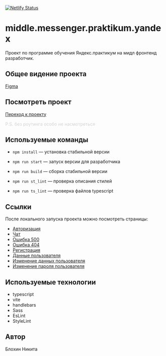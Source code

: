 [![Netlify Status](https://api.netlify.com/api/v1/badges/128d1d0c-c6e2-447a-9142-91cb2b87d111/deploy-status)](https://app.netlify.com/sites/chimerical-beignet-75621a/deploys)

# middle.messenger.praktikum.yandex

Проект по программе обучения Яндекс.практикум на мидл фронтенд разработчик.

## Общее видение проекта

[Figma](https://www.figma.com/design/nYh6OkmJRgXXwICia7oA8v/Стиль-чата-для-проекта-ЯП?node-id=0-1&p=f&t=sKClgouoI06Ynk8M-0)

## Посмотреть проект

[Переход к проекту](https://chimerical-beignet-75621a.netlify.app/)

<span style="color:lightgray">P.S. без роутинга особо не насмотреться</span>

## Используемые команды

- `npm install` — установка стабильной версии

- `npm run start` — запуск версии для разработчика

- `npm run build` — cборка стабильной версии

- `npm run st_lint` — проверка описания стилей

- `npm run ts_lint` — проверка файлов typescript

## Ссылки

После локального запуска проекта можно посмотреть страницы:

- [Авторизация](http://localhost:3000/src/pages/Auth/Authorization/Authorization.html)
- [Чат](http://localhost:3000/src/pages/Chat/Chat.html)
- [Ошибка 500](http://localhost:3000/src/pages/Error/500/500.html)
- [Ошибка 404](http://localhost:3000/src/pages/Error/404/404.htmll)
- [Регистрация](http://localhost:3000/src/pages/Auth/Registrations/Registrations.html)
- [Данные пользователя](http://localhost:3000/src/pages/UserSettings/UserSettingsStatus/UserSettingsStatus.html)
- [Изменение данных пользователя](http://localhost:3000/src/pages/UserSettings/UserSettingsEdit/UserSettingsEdit.html)
- [Изменение пароля пользователя](http://localhost:3000/src/pages/UserSettings/UserSettingsPasswordEdit/UserSettingsPasswordEdit.html)

## Используемые технологии

- typescript
- vite
- handlebars
- Sass
- EsLint
- StyleLint

## Автор

Блохин Никита
